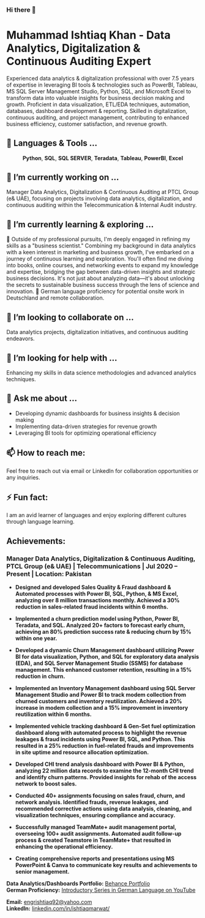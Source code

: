### Hi there 👋

# Muhammad Ishtiaq Khan - Data Analytics, Digitalization & Continuous Auditing Expert

Experienced data analytics & digitalization professional with over 7.5 years of expertise in leveraging BI tools & technologies such as PowerBI, Tableau, MS SQL Server Management Studio, Python, SQL, and Microsoft Excel to transform data into valuable insights for business decision making and growth. Proficient in data visualization, ETL/EDA techniques, automation, databases, dashboard development & reporting. Skilled in digitalization, continuous auditing, and project management, contributing to enhanced business efficiency, customer satisfaction, and revenue growth.

## 🔭 Languages & Tools ...
<p align="center">
  <strong>Python</strong>, <strong>SQL</strong>, <strong>SQL SERVER</strong>, <strong>Teradata</strong>, <strong>Tableau</strong>, <strong>PowerBI</strong>, <strong>Excel</strong>
</p>

## 🔭 I’m currently working on ...
Manager Data Analytics, Digitalization & Continuous Auditing at PTCL Group (e& UAE), focusing on projects involving data analytics, digitalization, and continuous auditing within the Telecommunication & Internal Audit industry.

## 🌱 I’m currently learning & exploring ...
🤩 Outside of my professional pursuits, I'm deeply engaged in refining my skills as a "business scientist." Combining my background in data analytics with a keen interest in marketing and business growth, I've embarked on a journey of continuous learning and exploration. You'll often find me diving into books, online courses, and networking events to expand my knowledge and expertise, bridging the gap between data-driven insights and strategic business decisions. It's not just about analyzing data—it's about unlocking the secrets to sustainable business success through the lens of science and innovation.
🤩 German language proficiency for potential onsite work in Deutschland and remote collaboration.

## 👯 I’m looking to collaborate on ...
Data analytics projects, digitalization initiatives, and continuous auditing endeavors.

## 🤔 I’m looking for help with ...
Enhancing my skills in data science methodologies and advanced analytics techniques.

## 💬 Ask me about ...
- Developing dynamic dashboards for business insights & decision making
- Implementing data-driven strategies for revenue growth
- Leveraging BI tools for optimizing operational efficiency

## 📫 How to reach me:
Feel free to reach out via email or LinkedIn for collaboration opportunities or any inquiries.

## ⚡ Fun fact:
I am an avid learner of languages and enjoy exploring different cultures through language learning.

## Achievements:

### Manager Data Analytics, Digitalization & Continuous Auditing, PTCL Group (e& UAE) | Telecommunications | Jul 2020 – Present | Location: Pakistan

- **Designed and developed Sales Quality & Fraud dashboard & Automated processes with Power BI, SQL, Python, & MS Excel, analyzing over 8 million transactions monthly. Achieved a 30% reduction in sales-related fraud incidents within 6 months.**
  
- **Implemented a churn prediction model using Python, Power BI, Teradata, and SQL. Analyzed 20+ factors to forecast early churn, achieving an 80% prediction success rate & reducing churn by 15% within one year.**
  
- **Developed a dynamic Churn Management dashboard utilizing Power BI for data visualization, Python, and SQL for exploratory data analysis (EDA), and SQL Server Management Studio (SSMS) for database management. This enhanced customer retention, resulting in a 15% reduction in churn.**
  
- **Implemented an Inventory Management dashboard using SQL Server Management Studio and Power BI to track modem collection from churned customers and inventory reutilization. Achieved a 20% increase in modem collection and a 15% improvement in inventory reutilization within 6 months.**
  
- **Implemented vehicle tracking dashboard & Gen-Set fuel optimization dashboard along with automated process to highlight the revenue leakages & fraud incidents using Power BI, SQL, and Python. This resulted in a 25% reduction in fuel-related frauds and improvements in site uptime and resource allocation optimization.**
  
- **Developed CHI trend analysis dashboard with Power BI & Python, analyzing 22 million data records to examine the 12-month CHI trend and identify churn patterns. Provided insights for rehab of the access network to boost sales.**
  
- **Conducted 40+ assignments focusing on sales fraud, churn, and network analysis. Identified frauds, revenue leakages, and recommended corrective actions using data analysis, cleaning, and visualization techniques, ensuring compliance and accuracy.**
  
- **Successfully managed TeamMate+ audit management portal, overseeing 100+ audit assignments. Automated audit follow-up process & created Teamstore in TeamMate+ that resulted in enhancing the operational efficiency.**
  
- **Creating comprehensive reports and presentations using MS PowerPoint & Canva to communicate key results and achievements to senior management.**

**Data Analytics/Dashboards Portfolio:** [Behance Portfolio](https://www.behance.net/ishtiaqmarwat)  
**German Proficiency:** [Introductory Series in German Language on YouTube](https://www.youtube.com/playlist?list=PLvpo6Yx8nlwFaLfA_SD-UJiyJ-uc9iAEk)

**Email:** engrishtiaq92@yahoo.com   
**LinkedIn:** [linkedin.com/in/ishtiaqmarwat/](https://www.linkedin.com/in/ishtiaqmarwat/)  

